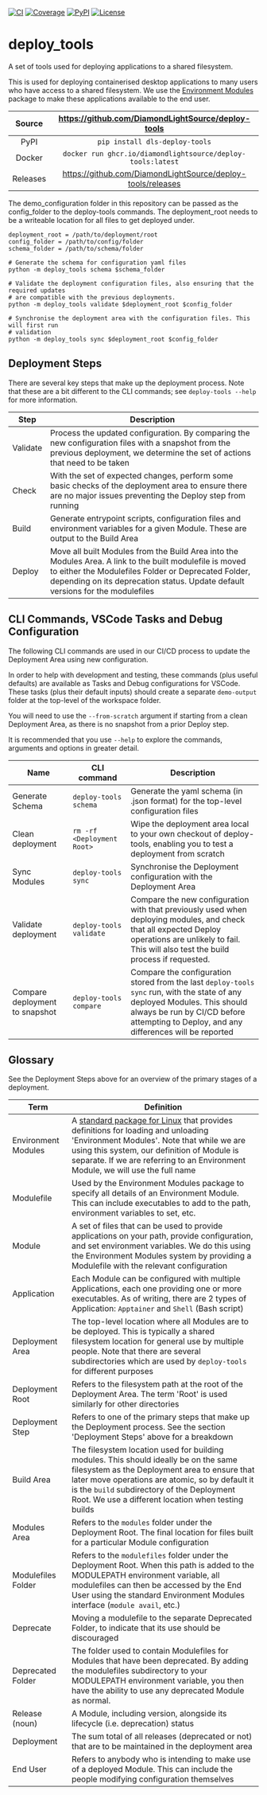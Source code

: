 [![CI](https://github.com/DiamondLightSource/deploy-tools/actions/workflows/ci.yml/badge.svg)](https://github.com/DiamondLightSource/deploy-tools/actions/workflows/ci.yml)
[![Coverage](https://codecov.io/gh/DiamondLightSource/deploy-tools/branch/main/graph/badge.svg)](https://codecov.io/gh/DiamondLightSource/deploy-tools)
[![PyPI](https://img.shields.io/pypi/v/dls-deploy-tools.svg)](https://pypi.org/project/dls-deploy-tools)
[![License](https://img.shields.io/badge/License-Apache%202.0-blue.svg)](https://www.apache.org/licenses/LICENSE-2.0)

# deploy_tools

A set of tools used for deploying applications to a shared filesystem.

This is used for deploying containerised desktop applications to many users who have
access to a shared filesystem. We use the
[Environment Modules](https://modules.readthedocs.io/en/latest/) package to make these
applications available to the end user.

Source          | <https://github.com/DiamondLightSource/deploy-tools>
:---:           | :---:
PyPI            | `pip install dls-deploy-tools`
Docker          | `docker run ghcr.io/diamondlightsource/deploy-tools:latest`
Releases        | <https://github.com/DiamondLightSource/deploy-tools/releases>

The demo_configuration folder in this repository can be passed as the config_folder to
the deploy-tools commands. The deployment_root needs to be a writeable location for all
files to get deployed under.

```
deployment_root = /path/to/deployment/root
config_folder = /path/to/config/folder
schema_folder = /path/to/schema/folder

# Generate the schema for configuration yaml files
python -m deploy_tools schema $schema_folder

# Validate the deployment configuration files, also ensuring that the required updates
# are compatible with the previous deployments.
python -m deploy_tools validate $deployment_root $config_folder

# Synchronise the deployment area with the configuration files. This will first run
# validation
python -m deploy_tools sync $deployment_root $config_folder

```

## Deployment Steps

There are several key steps that make up the deployment process. Note that these are a
bit different to the CLI commands; see `deploy-tools --help` for more information.

|**Step**|**Description**                                                                                                                                                                                                                                  |
|--------|-------------------------------------------------------------------------------------------------------------------------------------------------------------------------------------------------------------------------------------------------|
|Validate|Process the updated configuration. By comparing the new configuration files with a snapshot from the previous deployment, we determine the set of actions that need to be taken                                                                  |
|Check   |With the set of expected changes, perform some basic checks of the deployment area to ensure there are no major issues preventing the Deploy step from running                                                                                   |
|Build   |Generate entrypoint scripts, configuration files and environment variables for a given Module. These are output to the Build Area                                                                                                                |
|Deploy  |Move all built Modules from the Build Area into the Modules Area. A link to the built modulefile is moved to either the Modulefiles Folder or Deprecated Folder, depending on its deprecation status. Update default versions for the modulefiles|


## CLI Commands, VSCode Tasks and Debug Configuration

The following CLI commands are used in our CI/CD process to update the Deployment Area
using new configuration.

In order to help with development and testing, these commands (plus useful defaults) are
available as Tasks and Debug configurations for VSCode. These tasks (plus their default
inputs) should create a separate `demo-output` folder at the top-level of the workspace
folder.

You will need to use the `--from-scratch` argument if starting from a clean Deployment
Area, as there is no snapshot from a prior Deploy step.

It is recommended that you use `--help` to explore the commands, arguments and options
in greater detail.

|**Name**                      |**CLI command**           |**Description**                                                                                                                                                                                                     |
|------------------------------|--------------------------|--------------------------------------------------------------------------------------------------------------------------------------------------------------------------------------------------------------------|
|Generate Schema               |`deploy-tools schema`     |Generate the yaml schema (in .json format) for the top-level configuration files                                                                                                                                    |
|Clean deployment              |`rm -rf <Deployment Root>`|Wipe the deployment area local to your own checkout of deploy-tools, enabling you to test a deployment from scratch                                                                                                 |
|Sync Modules                  |`deploy-tools sync`       |Synchronise the Deployment configuration with the Deployment Area                                                                                                                                                   |
|Validate deployment           |`deploy-tools validate`   |Compare the new configuration with that previously used when deploying modules, and check that all expected Deploy operations are unlikely to fail. This will also test the build process if requested.             |
|Compare deployment to snapshot|`deploy-tools compare`    |Compare the configuration stored from the last `deploy-tools sync` run, with the state of any deployed Modules. This should always be run by CI/CD before attempting to Deploy, and any differences will be reported|

## Glossary

See the Deployment Steps above for an overview of the primary stages of a deployment.

|**Term**           |**Definition**                                                                                                                                                                                                                                                                                              |
|-------------------|------------------------------------------------------------------------------------------------------------------------------------------------------------------------------------------------------------------------------------------------------------------------------------------------------------|
|Environment Modules|A [standard package for Linux](https://modules.readthedocs.io/en/latest/) that provides definitions for loading and unloading 'Environment Modules'. Note that while we are using this system, our definition of Module is separate. If we are referring to an Environment Module, we will use the full name|
|Modulefile         |Used by the Environment Modules package to specify all details of an Environment Module. This can include executables to add to the path, environment variables to set, etc.                                                                                                                                |
|Module             |A set of files that can be used to provide applications on your path, provide configuration, and set environment variables. We do this using the Environment Modules system by providing a Modulefile with the relevant configuration                                                                       |
|Application        |Each Module can be configured with multiple Applications, each one providing one or more executables. As of writing, there are 2 types of Application: `Apptainer` and `Shell` (Bash script)                                                                                                                |
|Deployment Area    |The top-level location where all Modules are to be deployed. This is typically a shared filesystem location for general use by multiple people. Note that there are several subdirectories which are used by `deploy-tools` for different purposes                                                          |
|Deployment Root    |Refers to the filesystem path at the root of the Deployment Area. The term 'Root' is used similarly for other directories                                                                                                                                                                                   |
|Deployment Step    |Refers to one of the primary steps that make up the Deployment process. See the section 'Deployment Steps' above for a breakdown                                                                                                                                                                            |
|Build Area         |The filesystem location used for building modules. This should ideally be on the same filesystem as the Deployment area to ensure that later move operations are atomic, so by default it is the `build` subdirectory of the Deployment Root. We use a different location when testing builds               |
|Modules Area       |Refers to the `modules` folder under the Deployment Root. The final location for files built for a particular Module configuration                                                                                                                                                                          |
|Modulefiles Folder |Refers to the `modulefiles` folder under the Deployment Root. When this path is added to the MODULEPATH environment variable, all modulefiles can then be accessed by the End User using the standard Environment Modules interface (`module avail`, etc.)                                                  |
|Deprecate          |Moving a modulefile to the separate Deprecated Folder, to indicate that its use should be discouraged                                                                                                                                                                                                       |
|Deprecated Folder  |The folder used to contain Modulefiles for Modules that have been deprecated. By adding the modulefiles subdirectory to your MODULEPATH environment variable, you then have the ability to use any deprecated Module as normal.                                                                             |
|Release (noun)     |A Module, including version, alongside its lifecycle (i.e. deprecation) status                                                                                                                                                                                                                              |
|Deployment         |The sum total of all releases (deprecated or not) that are to be maintained in the deployment area                                                                                                                                                                                                          |
|End User           |Refers to anybody who is intending to make use of a deployed Module. This can include the people modifying configuration themselves                                                                                                                                                                         |

